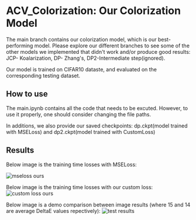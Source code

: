 # ACV_Colorization: Our Colorization Model

The main branch contains our colorization model, which is our best-performing model. Please explore our different branches to see some of the other models we implemented that didn't work and/or produce good results: JCP- Koalarization, DP- Zhang's, DP2-Intermediate step(ignored).

Our model is trained on CIFAR10 dataste, and evaluated on the corresponding testing dataset. 

## How to use
The main.ipynb contains all the code that needs to be excuted. However, to use it properly, one should consider changing the file paths. 

In additions, we also provide our saved checkpoints: dp.ckpt(model trained with MSELoss) and dp2.ckpt(model trained with CustomLoss)

## Results
Below image is the training time losses with MSELoss:

![mseloss ours](https://user-images.githubusercontent.com/50256011/235391448-ecfcd51c-85d0-4e04-b2a9-839c6d68f575.png)

Below image is the training time losses with our custom loss:
![custom loss ours](https://user-images.githubusercontent.com/50256011/235391490-31601423-5d62-4ef4-aab9-dd228f860c92.png)

Below image is a demo comparison between image results (where 15 and 14 are average DeltaE values repectively):
![test results](https://user-images.githubusercontent.com/50256011/235391604-e39bb8ca-86b9-4542-ab6e-ba957adfb83b.png)



